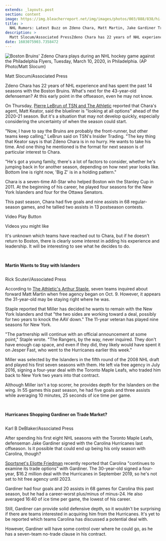 ```yaml
--- 
extends: _layouts.post 
section: content 
image: https://img.bleacherreport.net/img/images/photos/003/888/838/hi-res-3b843431c6aeecd60ac4a96e5a1342bb_crop_exact.jpg?w=1200&h=1200&q=75 
title: > 
  NHL Rumors: Latest Buzz on Zdeno Chara, Matt Martin, Jake Gardiner Trade 
description: > 
  Matt Slocum/Associated PressZdeno Chara has 22 years of NHL experience and has spent the past 14 seasons with the Boston Bruins.This past season, Chara had five goals and nine assists in 68 regular-season games, and he tallied two assists in 13 postseason contests.In 55 games this past season, he had five goals and three assists while averaging 10 minutes, 25 seconds of ice time per game.Karl B DeBlaker/Associated PressAfter spending his first eight NHL seasons with the Toronto Maple Leafs, defenseman Jake Gardiner signed with the Carolina Hurricanes last offseason.Gardiner had four goals and 20 assists in 68 games for Carolina this past season, but he had a career-worst plus/minus of minus-24. 
date: 1603075903.7358472 
--- 
```

<div><p></p><img alt="Boston Bruins' Zdeno Chara plays during an NHL hockey game against the Philadelphia Flyers, Tuesday, March 10, 2020, in Philadelphia. (AP Photo/Matt Slocum)" src="https://static-assets.bleacherreport.net/img/atoms/lazyImage/logo.png"><p class="credit">Matt Slocum/Associated Press</p><p class="">Zdeno Chara has 22 years of NHL experience and has spent the past 14 seasons with the Boston Bruins. What's next for the 43-year-old defenseman? At this early point in the offseason, even he may not know.</p><p class="">On Thursday, <a href="https://www.tsn.ca/nhl/video/insider-trading-laine-jets-remain-poised-to-part-ways~2055891" target="_blank" rel="noopener noreferrer">Pierre LeBrun of TSN and The Athletic</a> reported that Chara's agent, Matt Keator, said the blueliner is "looking at all options" ahead of the 2020-21 season. But it's a situation that may not develop quickly, especially considering the uncertainty of when the season could start.</p><p class="">"Now, I have to say the Bruins are probably the front-runner, but other teams keep calling," LeBrun said on TSN's Insider Trading. "The key thing that Keator says is that Zdeno Chara is in no hurry. He wants to take his time. And one thing he mentioned is the format for next season is of particular interest to Chara.</p><p id="br-ad-29245129" class="br-ad-lazy"></p><p class="">"He's got a young family, there's a lot of factors to consider, whether he's jumping back in for another season, depending on how next year looks like. Bottom line is right now, 'Big Z' is in a holding pattern."</p><p class="">Chara is a seven-time All-Star who helped Boston win the Stanley Cup in 2011. At the beginning of his career, he played four seasons for the New York Islanders and four for the Ottawa Senators.</p><p class="">This past season, Chara had five goals and nine assists in 68 regular-season games, and he tallied two assists in 13 postseason contests.</p><a rel="noopener noreferrer" target="_blank" class="molecule thumbnail"><img alt="" src="https://static-assets.bleacherreport.net/img/atoms/lazyImage/logo.png">Video Play Button</a><p class="atom video-indicator"><p class="text">Videos you might like </p> </p><p class="">It's unknown which teams have reached out to Chara, but if he doesn't return to Boston, there is clearly some interest in adding his experience and leadership. It will be interesting to see what he decides to do.</p><p class="">&#160; &#160; &#160; &#160; &#160; &#160; &#160; &#160; &#160; &#160; &#160;&#160;</p><p class=""><strong>Martin Wants to Stay with Islanders</strong></p><p></p><img alt="" src="https://static-assets.bleacherreport.net/img/atoms/lazyImage/logo.png"><p class="credit">Rick Scuteri/Associated Press</p><p class="">According to <a href="https://theathletic.com/2141605/2020/10/16/two-islanders-veterans-likely-returning-and-what-else-is-on-the-horizon/" target="_blank" rel="noopener noreferrer">The Athletic's Arthur Staple</a>, seven teams inquired about forward Matt Martin when free agency began on Oct. 9. However, it appears the 31-year-old may be staying right where he was.</p><p class="">Staple reported that Miller has decided he wants to remain with the New York Islanders and that "the two sides are working toward a deal, possibly for two years to knock the AAV down." The 11-year veteran has played nine seasons for New York.</p><p class="">"The partnership will continue with an official announcement at some point," Staple wrote. "The Rangers, by the way, never inquired. They don't have enough cap space, and even if they did, they likely would have spent it on Jesper Fast, who went to the Hurricanes earlier this week."</p><p id="br-ad-58505516" class="br-ad-lazy"></p><p class="">Miller was selected by the Islanders in the fifth round of the 2008 NHL draft and played his first seven seasons with them. He left via free agency in July 2016, signing a four-year deal with the Toronto Maple Leafs, who traded him back to New York two years into that contract.</p><p class="">Although Miller isn't a top scorer, he provides depth for the Islanders on the wing. In 55 games this past season, he had five goals and three assists while averaging 10 minutes, 25 seconds of ice time per game.</p><p class="">&#160; &#160; &#160; &#160; &#160; &#160; &#160; &#160; &#160; &#160; &#160; &#160;</p><p class=""><strong>Hurricanes Shopping Gardiner on Trade Market?</strong></p><p></p><img alt="" src="https://static-assets.bleacherreport.net/img/atoms/lazyImage/logo.png"><p class="credit">Karl B DeBlaker/Associated Press</p><p class="">After spending his first eight NHL seasons with the Toronto Maple Leafs, defenseman Jake Gardiner signed with the Carolina Hurricanes last offseason. Is it possible that could end up being his only season with Carolina, though?</p><p class=""><a href="https://www.sportsnet.ca/nhl/31-thoughts-inside-tough-tense-early-days-nhl-free-agency/" target="_blank" rel="noopener noreferrer">Sportsnet's Eliotte Friedman</a> recently reported that Carolina "continues to examine its trade options" with Gardiner. The 30-year-old signed a four-year, $16.2 million deal with the Hurricanes in September 2019, so he's not set to hit free agency until 2023.</p><p class="">Gardiner had four goals and 20 assists in 68 games for Carolina this past season, but he had a career-worst plus/minus of minus-24. He also averaged 16:40 of ice time per game, the lowest of his career.</p><p class="">Still, Gardiner can provide solid defensive depth, so it wouldn't be surprising if there are teams interested in acquiring him from the Hurricanes. It's yet to be reported which teams Carolina has discussed a potential deal with.</p><p id="br-ad-23308439" class="br-ad-lazy"></p><p class="">However, Gardiner will have some control over where he could go, as he has a seven-team no-trade clause in his contract.</p></div>